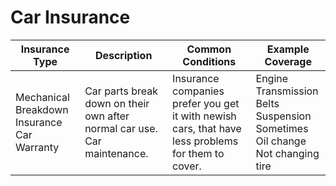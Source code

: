 # Car Insurance

| Insurance Type | Description | Common Conditions | Example Coverage |
|----------------|-------------|-------------------|------------------|
| Mechanical Breakdown Insurance<br>Car Warranty | Car parts break down on their own after normal car use. Car maintenance. | Insurance companies prefer you get it with newish cars, that have less problems for them to cover. | Engine<br>Transmission<br>Belts<br>Suspension<br>Sometimes Oil change<br>Not changing tire |
